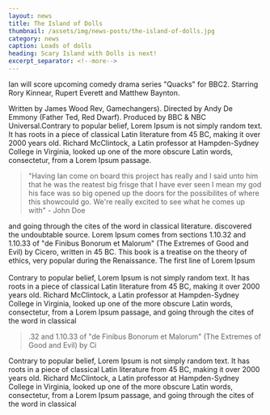```yaml
---
layout: news
title: The Island of Dolls
thumbnail: /assets/img/news-posts/the-island-of-dolls.jpg
category: news
caption: Loads of dolls
heading: Scary Island with Dolls is next!
excerpt_separator: <!--more-->
---
```


Ian will score upcoming comedy drama series "Quacks" for BBC2. Starring Rory Kinnear, 
Rupert Everett and Matthew Baynton.<!--more-->

Written by James Wood Rev, Gamechangers). Directed by Andy De Emmony (Father Ted, Red Dwarf).
Produced by BBC & NBC Universal.Contrary to popular belief, Lorem Ipsum is not simply random text. It has roots in a piece of classical Latin literature from 45 BC, making it over 2000 years old. Richard McClintock, a Latin professor at Hampden-Sydney College in Virginia, looked up one of the more obscure Latin words, consectetur, from a Lorem Ipsum passage.

> "Having Ian come on board this project has really and I said unto him that he was the reatest big frisge that I have ever seen I mean my god his face was so big opened up the doors for the possibilites of where this showcould go. We're really excited to see what he comes up with" - John Doe

and going through the cites of the word in classical literature. discovered the undoubtable source. Lorem Ipsum comes from sections 1.10.32 and 1.10.33 of "de Finibus Bonorum et Malorum"
(The Extremes of Good and Evil) by Cicero, written in 45 BC. This book is a treatise on the theory of ethics, very popular during the Renaissance. The first line of Lorem Ipsum
<br/><br/>
Contrary to popular belief, Lorem Ipsum is not simply random text. It has roots in a piece of classical Latin literature from 45 BC, making it over 2000 years old. Richard McClintock, a Latin professor at Hampden-Sydney College in Virginia, looked up one of the more obscure Latin words, consectetur, from a Lorem Ipsum passage, and going through the cites of the word in classical

> .32 and 1.10.33 of "de Finibus Bonorum et Malorum" (The Extremes of Good and Evil) by Ci

Contrary to popular belief, Lorem Ipsum is not simply random text. It has roots in a piece of classical Latin literature from 45 BC, making it over 2000 years old. Richard McClintock, a Latin professor at Hampden-Sydney College in Virginia, looked up one of the more obscure Latin words, consectetur, from a Lorem Ipsum passage, and going through the cites of the word in classical 